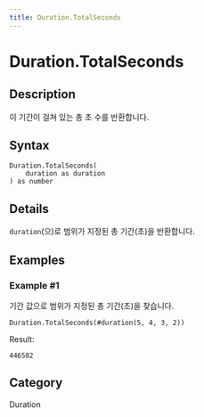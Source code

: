 ```yaml
---
title: Duration.TotalSeconds
---
```


# Duration.TotalSeconds


## Description

이 기간이 걸쳐 있는 총 초 수를 반환합니다.


## Syntax

```powerquery
Duration.TotalSeconds(
    duration as duration
) as number
```


## Details

<code>duration</code>(으)로 범위가 지정된 총 기간(초)을 반환합니다.


## Examples

### Example #1 
기간 값으로 범위가 지정된 총 기간(초)을 찾습니다.
```powerquery
Duration.TotalSeconds(#duration(5, 4, 3, 2))
```

Result: 
```powerquery
446582
```




## Category
Duration
